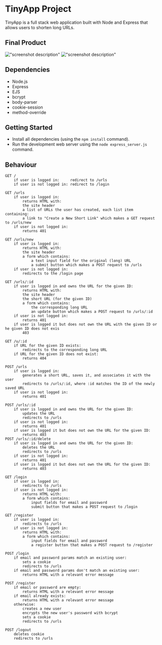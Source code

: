 # TinyApp Project

TinyApp is a full stack web application built with Node and Express that allows users to shorten long URLs.

## Final Product

![&quot;screenshot description&quot;](#)
![&quot;screenshot description&quot;](#)

## Dependencies

- Node.js
- Express
- EJS
- bcrypt
- body-parser
- cookie-session
- method-override

## Getting Started

- Install all dependencies (using the `npm install` command).
- Run the development web server using the `node express_server.js` command.

## Behaviour


    GET /
        if user is logged in:     redirect to /urls
        if user is not logged in: redirect to /login

    GET /urls
        if user is logged in:
            returns HTML with:
            the site header
            a list of URLs the user has created, each list item containing:
            a link to "Create a New Short Link" which makes a GET request to /urls/new
        if user is not logged in:
            returns 401

    GET /urls/new
        if user is logged in:
            returns HTML with:
            the site header
            a form which contains:
                a text input field for the original (long) URL
                a submit button which makes a POST request to /urls
        if user is not logged in:
            redirects to the /login page

    GET /urls/:id
        if user is logged in and owns the URL for the given ID:
            returns HTML with:
            the site header
            the short URL (for the given ID)
            a form which contains:
                the corresponding long URL
                an update button which makes a POST request to /urls/:id
        if user is not logged in:
            returns 401
        if user is logged it but does not own the URL with the given ID or he given ID does not exis
            403

    GET /u/:id
        if URL for the given ID exists:
            redirects to the corresponding long URL
        if URL for the given ID does not exist:
            returns 404

    POST /urls
        if user is logged in:
            generates a short URL, saves it, and associates it with the user
            redirects to /urls/:id, where :id matches the ID of the newly saved URL
        if user is not logged in:
            returns 401

    POST /urls/:id
        if user is logged in and owns the URL for the given ID:
            updates the URL
            redirects to /urls
        if user is not logged in:
            returns 401
        if user is logged it but does not own the URL for the given ID:
            returns 403
    POST /urls/:id/delete
        if user is logged in and owns the URL for the given ID:
            deletes the URL
            redirects to /urls
        if user is not logged in:
            returns 401
        if user is logged it but does not own the URL for the given ID:
            returns 403

    GET /login
        if user is logged in:
            redirects to /urls
        if user is not logged in:
            returns HTML with:
            a form which contains:
                input fields for email and password
                submit button that makes a POST request to /login

    GET /register
        if user is logged in:
            redirects to /urls
        if user is not logged in:
            returns HTML with:
            a form which contains:
                input fields for email and password
                a register button that makes a POST request to /register

    POST /login
        if email and password params match an existing user:
            sets a cookie
            redirects to /urls
        if email and password params don't match an existing user:
            returns HTML with a relevant error message

    POST /register
        if email or password are empty:
            returns HTML with a relevant error message
        if email already exists:
            returns HTML with a relevant error message
        otherwise:
            creates a new user
            encrypts the new user's password with bcrypt
            sets a cookie
            redirects to /urls

    POST /logout
        deletes cookie
        redirects to /urls
